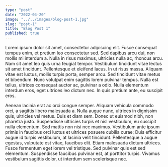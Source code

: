 ```yaml
---
type: "post"
date: "2022-04-20"
image: "../../images/blog-post-1.jpg"
slug: "post-1"
title: "Blog Post 1"
published: true
---
```


Lorem ipsum dolor sit amet, consectetur adipiscing elit. Fusce consequat tempus enim, et pretium leo consectetur sed. Sed dapibus arcu dui, non mollis mi interdum a. Nulla in risus maximus, ultricies nulla ac, rhoncus arcu. Nam sit amet leo quis urna feugiat tempor. Vestibulum tincidunt vitae lectus sit amet tincidunt. Pellentesque et eleifend lacus. In ut risus massa. Aliquam vitae est luctus, mollis turpis porta, semper arcu. Sed tincidunt vitae metus et bibendum. Nunc volutpat enim sagittis lorem pulvinar tempus. Nulla est tellus, ultrices consequat auctor ac, pulvinar a odio. Nulla elementum interdum eros, eget ultrices leo dictum nec. In quis pretium ante, eu suscipit eros.

Aenean lacinia erat ac orci congue semper. Aliquam vehicula commodo orci, a sagittis libero malesuada a. Nulla augue nunc, ultrices in dignissim quis, ultricies vel metus. Duis et diam sem. Donec ut euismod nibh, non pharetra justo. Suspendisse ultricies turpis et nisl vestibulum, eu suscipit nulla elementum. Sed mattis non nisi nec maximus. Vestibulum ante ipsum primis in faucibus orci luctus et ultrices posuere cubilia curae; Duis efficitur augue id turpis vestibulum, at lacinia velit tincidunt. Pellentesque a augue egestas, vulputate est vitae, faucibus elit. Etiam malesuada dictum ultrices. Fusce fermentum eget lorem vel tristique. Sed pulvinar quis est sed elementum. Suspendisse faucibus pulvinar est, at porttitor turpis. Vivamus vestibulum sagittis dolor, ut interdum sem scelerisque nec.
